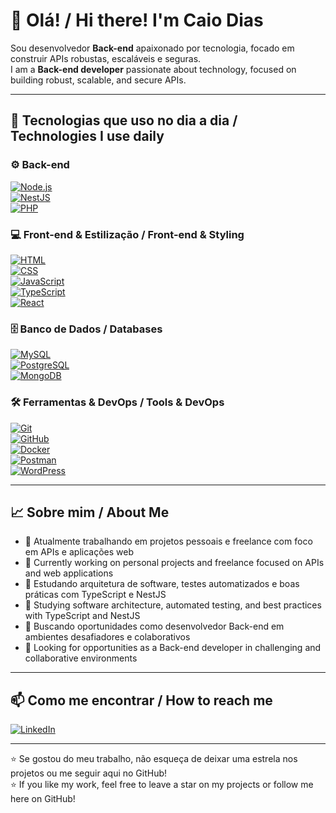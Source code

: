 # 👋 Olá! / Hi there! I'm Caio Dias

Sou desenvolvedor **Back-end** apaixonado por tecnologia, focado em construir APIs robustas, escaláveis e seguras.  
I am a **Back-end developer** passionate about technology, focused on building robust, scalable, and secure APIs.

---

## 🚀 Tecnologias que uso no dia a dia / Technologies I use daily

### ⚙️ Back-end  
[![Node.js](https://img.shields.io/badge/Node.js-339933?style=flat&logo=node.js&logoColor=white)](https://nodejs.org/en)  
[![NestJS](https://img.shields.io/badge/NestJS-E0234E?style=flat&logo=nestjs&logoColor=white)](https://docs.nestjs.com/)  
[![PHP](https://img.shields.io/badge/PHP-777BB4?style=flat&logo=php&logoColor=white)](https://www.php.net/)

### 💻 Front-end & Estilização / Front-end & Styling  
[![HTML](https://img.shields.io/badge/HTML5-E34F26?style=flat&logo=html5&logoColor=white)](https://developer.mozilla.org/pt-BR/docs/Web/HTML)  
[![CSS](https://img.shields.io/badge/CSS3-1572B6?style=flat&logo=css3&logoColor=white)](https://developer.mozilla.org/pt-BR/docs/Web/CSS)  
[![JavaScript](https://img.shields.io/badge/JavaScript-F7DF1E?style=flat&logo=javascript&logoColor=black)](https://developer.mozilla.org/pt-BR/docs/Web/JavaScript)  
[![TypeScript](https://img.shields.io/badge/TypeScript-3178C6?style=flat&logo=typescript&logoColor=white)](https://www.typescriptlang.org/)  
[![React](https://img.shields.io/badge/React-61DAFB?style=flat&logo=react&logoColor=black)](https://reactjs.org/)

### 🗄️ Banco de Dados / Databases  
[![MySQL](https://img.shields.io/badge/MySQL-4479A1?style=flat&logo=mysql&logoColor=white)](https://www.mysql.com/)  
[![PostgreSQL](https://img.shields.io/badge/PostgreSQL-336791?style=flat&logo=postgresql&logoColor=white)](https://www.postgresql.org/)  
[![MongoDB](https://img.shields.io/badge/MongoDB-47A248?style=flat&logo=mongodb&logoColor=white)](https://www.mongodb.com/)

### 🛠️ Ferramentas & DevOps / Tools & DevOps  
[![Git](https://img.shields.io/badge/Git-F05032?style=flat&logo=git&logoColor=white)](https://git-scm.com/)  
[![GitHub](https://img.shields.io/badge/GitHub-181717?style=flat&logo=github&logoColor=white)](https://github.com/)  
[![Docker](https://img.shields.io/badge/Docker-2496ED?style=flat&logo=docker&logoColor=white)](https://www.docker.com/)  
[![Postman](https://img.shields.io/badge/Postman-FF6C37?style=flat&logo=postman&logoColor=white)](https://www.postman.com/)  
[![WordPress](https://img.shields.io/badge/WordPress-21759B?style=flat&logo=wordpress&logoColor=white)](https://wordpress.org/)

---

## 📈 Sobre mim / About Me

- 🔭 Atualmente trabalhando em projetos pessoais e freelance com foco em APIs e aplicações web  
- 🔭 Currently working on personal projects and freelance focused on APIs and web applications  
- 🌱 Estudando arquitetura de software, testes automatizados e boas práticas com TypeScript e NestJS  
- 🌱 Studying software architecture, automated testing, and best practices with TypeScript and NestJS  
- 🎯 Buscando oportunidades como desenvolvedor Back-end em ambientes desafiadores e colaborativos  
- 🎯 Looking for opportunities as a Back-end developer in challenging and collaborative environments

---

## 📫 Como me encontrar / How to reach me  

[![LinkedIn](https://img.shields.io/badge/LinkedIn-0A66C2?style=flat&logo=linkedin&logoColor=white)](https://www.linkedin.com/in/caio-dias-755494204/)

---

⭐ Se gostou do meu trabalho, não esqueça de deixar uma estrela nos projetos ou me seguir aqui no GitHub!  
⭐ If you like my work, feel free to leave a star on my projects or follow me here on GitHub!

